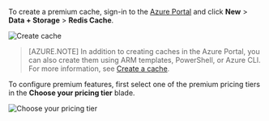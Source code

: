 To create a premium cache, sign-in to the [Azure Portal](https://portal.azure.com) and click **New** > **Data + Storage** > **Redis Cache**.

![Create cache](./media/redis-cache-premium-create/redis-cache-new-cache-menu.png)

>[AZURE.NOTE] In addition to creating caches in the Azure Portal, you can also create them using ARM templates, PowerShell, or Azure CLI. For more information, see [Create a cache](/documentation/articles/cache-dotnet-how-to-use-azure-redis-cache/#create-a-cache).

To configure premium features, first select one of the premium pricing tiers in the **Choose your pricing tier** blade.

![Choose your pricing tier](./media/redis-cache-premium-create/redis-cache-premium-pricing-tier.png)



